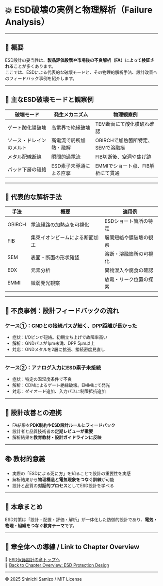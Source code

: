 # 💥 ESD破壊の実例と物理解析（Failure Analysis）

---

## 📘 概要

ESD設計の妥当性は、**製品評価段階や市場後の不良解析（FA）によって検証される**ことが多くあります。  
ここでは、ESDによる代表的な破壊モードと、その物理的解析手法、設計改善へのフィードバック事例を紹介します。

---

## 🔎 主なESD破壊モードと観察例

| 破壊モード | 発生メカニズム | 物理観察例 |
|------------|----------------|------------|
| ゲート酸化膜破壊 | 高電界で絶縁破壊 | TEM断面にて酸化膜破れ確認 |
| ソース・ドレインのメルト | 高電流で局所加熱・融解 | OBIRCHで加熱箇所特定、SEMで溶融痕 |
| メタル配線断線 | 瞬間的過電流 | FIB切断後、空洞や焦げ跡 |
| パッド下層の短絡 | ESD素子未導通による直撃 | EMMIでショート点、FIB解析にて貫通 |

---

## 🧪 代表的な解析手法

| 手法 | 概要 | 適用例 |
|------|------|--------|
| OBIRCH | 電流経路の加熱点を可視化 | ESDショート箇所の特定 |
| FIB | 集束イオンビームによる断面加工 | 層間短絡や膜破壊の観察 |
| SEM | 表面・断面の形状確認 | 溶断・溶融箇所の可視化 |
| EDX | 元素分析 | 異物混入や腐食の確認 |
| EMMI | 微弱発光観察 | 放電・リーク位置の探索 |

---

## 📂 不良事例：設計フィードバックの流れ

### ケース①：GNDとの接続パスが細く、DPP距離が長かった

- 症状：I/Oピンが短絡。初期立ち上げで故障率高い
- 解析：GNDパスが1μm未満、DPP 5μm以上
- 対応：GNDメタルを2層に拡張、接続密度見直し

---

### ケース②：アナログ入力にESD素子未接続

- 症状：特定の温湿度条件で不良
- 解析：CDMによるゲート絶縁破壊。EMMIにて発光
- 対応：ダイオード追加、入力パスに制限抵抗追加

---

## 🔄 設計改善との連携

- FA結果を**PDK制約やESD設計ルールにフィードバック**
- 設計者と品質技術者の**定期レビューが重要**
- 解析結果を**教育教材・設計ガイドラインに反映**

---

## 📚 教材的意義

- 実際の「ESDによる死に方」を知ることで設計の重要性を実感  
- 解析結果から**物理構造と電気現象をつなぐ訓練**が可能  
- 設計と品質の**対話的プロセス**としてESD設計を学べる

---

## 🔗 本章まとめ

ESD対策は「設計・配置・評価・解析」が一体化した防御的設計であり、**電気・物理・組織をつなぐ教育テーマ**です。

---

## 🧭 章全体への導線 / Link to Chapter Overview

📂 [ESD保護設計の章トップへ](../d_chapter3_esd_protection_design/README.md)  
📂 [Back to Chapter Overview: ESD Protection Design](../d_chapter3_esd_protection_design/README.md)

---

© 2025 Shinichi Samizo / MIT License
